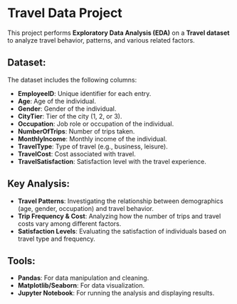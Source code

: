 # Travel Data Project

This project performs **Exploratory Data Analysis (EDA)** on a **Travel dataset** to analyze travel behavior, patterns, and various related factors.

## Dataset:
The dataset includes the following columns:
- **EmployeeID**: Unique identifier for each entry.
- **Age**: Age of the individual.
- **Gender**: Gender of the individual.
- **CityTier**: Tier of the city (1, 2, or 3).
- **Occupation**: Job role or occupation of the individual.
- **NumberOfTrips**: Number of trips taken.
- **MonthlyIncome**: Monthly income of the individual.
- **TravelType**: Type of travel (e.g., business, leisure).
- **TravelCost**: Cost associated with travel.
- **TravelSatisfaction**: Satisfaction level with the travel experience.

## Key Analysis:
- **Travel Patterns**: Investigating the relationship between demographics (age, gender, occupation) and travel behavior.
- **Trip Frequency & Cost**: Analyzing how the number of trips and travel costs vary among different factors.
- **Satisfaction Levels**: Evaluating the satisfaction of individuals based on travel type and frequency.

## Tools:
- **Pandas**: For data manipulation and cleaning.
- **Matplotlib/Seaborn**: For data visualization.
- **Jupyter Notebook**: For running the analysis and displaying results.
